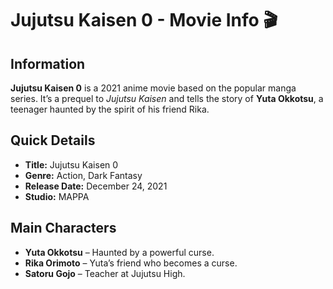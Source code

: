 # Jujutsu Kaisen 0 - Movie Info 🎬


## Information
**Jujutsu Kaisen 0** is a 2021 anime movie based on the popular manga series. It’s a prequel to *Jujutsu Kaisen* and tells the story of **Yuta Okkotsu**, a teenager haunted by the spirit of his friend Rika. 

## Quick Details

- **Title:** Jujutsu Kaisen 0
- **Genre:** Action, Dark Fantasy
- **Release Date:** December 24, 2021
- **Studio:** MAPPA

## Main Characters

- **Yuta Okkotsu** – Haunted by a powerful curse.
- **Rika Orimoto** – Yuta’s friend who becomes a curse.
- **Satoru Gojo** – Teacher at Jujutsu High.


